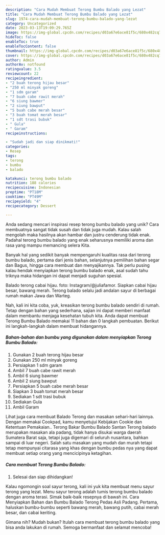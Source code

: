 ```yaml
---
description: "Cara Mudah Membuat Terong Bumbu Balado yang Lezat"
title: "Cara Mudah Membuat Terong Bumbu Balado yang Lezat"
slug: 1974-cara-mudah-membuat-terong-bumbu-balado-yang-lezat
category: Uncategorized
date: 2023-03-13T19:09:29.765Z
image: https://img-global.cpcdn.com/recipes/d03a67e6ace81f5c/680x482cq70/terong-bumbu-balado-foto-resep-utama.jpg
hideToc: false
enableToc: true
enableTocContent: false
thumbnail: https://img-global.cpcdn.com/recipes/d03a67e6ace81f5c/680x482cq70/terong-bumbu-balado-foto-resep-utama.jpg
cover: https://img-global.cpcdn.com/recipes/d03a67e6ace81f5c/680x482cq70/terong-bumbu-balado-foto-resep-utama.jpg
author: Admin
authorAv: notfound
ratingvalue: 3.5
reviewcount: 22
recipeingredient:
- "2 buah terong hijau besar"
- "250 ml minyak goreng"
- "1 sdm garam"
- "7 buah cabe rawit merah"
- "6 siung bawmer"
- "2 siung bawput"
- "5 buah cabe merah besar"
- "3 buah tomat merah besar"
- "1 sdt trasi bubuk"
- " Gula"
- " Garam"
recipeinstructions:

- "Sudah jadi dan siap dinikmati!"
categories:
- Resep
tags:
- terong
- bumbu
- balado

katakunci: terong bumbu balado 
nutrition: 188 calories
recipecuisine: Indonesian
preptime: "PT18M"
cooktime: "PT49M"
recipeyield: "4"
recipecategory: Dessert

---
```





Anda sedang mencari inspirasi resep terong bumbu balado yang unik? Cara membuatnya sangat tidak susah dan tidak juga mudah. Kalau salah mengolah maka hasilnya akan hambar dan justru cenderung tidak enak. Padahal terong bumbu balado yang enak seharusnya memiliki aroma dan rasa yang mampu memancing selera Kita.





Banyak hal yang sedikit banyak mempengaruhi kualitas rasa dari terong bumbu balado, pertama dari jenis bahan, selanjutnya pemilihan bahan segar dan Bagus, hingga cara membuat dan menyajikannya. Tak perlu pusing kalau hendak menyiapkan terong bumbu balado enak,      asal sudah tahu triknya maka hidangan ini dapat menjadi suguhan spesial.














Balado terong cabai hijau. foto: Instagram/@juliafamor. Siapkan cabai hijau besar, bawang merah. Terong balado selalu jadi andalan sayur di berbagai rumah makan Jawa dan Warteg.






Nah, kali ini kita coba, yuk, kreasikan terong bumbu balado sendiri di rumah. Tetap dengan bahan yang sederhana, sajian ini dapat memberi manfaat dalam membantu menjaga kesehatan tubuh kita. Anda dapat membuat Terong Bumbu Balado memakai 11 bahan dan 0 langkah pembuatan. Berikut ini langkah-langkah dalam membuat hidangannya.

<!--inarticleads1-->

##### Bahan-bahan dan bumbu yang digunakan dalam menyiapkan Terong Bumbu Balado:

1. Gunakan 2 buah terong hijau besar
1. Gunakan 250 ml minyak goreng
1. Persiapkan 1 sdm garam
1. Ambil 7 buah cabe rawit merah
1. Ambil 6 siung bawmer
1. Ambil 2 siung bawput
1. Persiapkan 5 buah cabe merah besar
1. Siapkan 3 buah tomat merah besar
1. Sediakan 1 sdt trasi bubuk
1. Sediakan  Gula
1. Ambil  Garam


Lihat juga cara membuat Balado Terong dan masakan sehari-hari lainnya. Dengan memakai Cookpad, kamu menyetujui Kebijakan Cookie dan Ketentuan Pemakaian.. Terong Bakar Bumbu Balado Santan Terong balado merupakan masakan ala padang, tidak hanya disukai warga daerah Sumatera Barat saja, tetapi juga digemari di seluruh nusantara, bahkan sampai di luar negeri. Salah satu masakan yang mudah dan murah tetapi tetap mempunyai citarasa yang khas dengan bumbu pedas nya yang dapat membuat setiap orang yang mencicipinya ketagihan. 

<!--inarticleads2-->

##### Cara membuat Terong Bumbu Balado:


1. Selesai dan siap dihidangkan!

Kalau ngomongin soal sayur terong, kali ini yuk kita membuat menu sayur terong yang lezat. Menu sayur terong adalah tumis terong bumbu balado dengan aroma terasi. Simak baik-baik resepnya di bawah ini. Cara Menyiapkan Bahan dan Bumbu Balado Terong Pedas Asli Padang. Pertama, haluskan bumbu-bumbu seperti bawang merah, bawang putih, cabai merah besar, dan cabai keriting. 

Gimana nih? Mudah bukan? Itulah cara membuat terong bumbu balado yang bisa anda lakukan di rumah. Semoga bermanfaat dan selamat mencoba!
